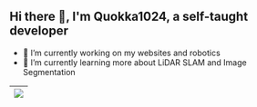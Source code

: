 ## Hi there 👋, I'm Quokka1024, a self-taught developer
- 🔭 I’m currently working on my websites and robotics
- 🌱 I’m currently learning more about LiDAR SLAM and Image Segmentation


| <a href="https://github.com/quokka1024/" target="_blank"><img align="center" src="https://github-readme-stats-quokka1024s-projects.vercel.app/api/top-langs/?username=quokka1024&theme=transparent" /></a> |
| ------------- |
<!--
**quokka1024/quokka1024** is a ✨ _special_ ✨ repository because its `README.md` (this file) appears on your GitHub profile.

Here are some ideas to get you started:

- 🔭 I’m currently working on ...
- 🌱 I’m currently learning ...
- 👯 I’m looking to collaborate on ...
- 🤔 I’m looking for help with ...
- 💬 Ask me about ...
- 📫 How to reach me: ...
- 😄 Pronouns: ...
- ⚡ Fun fact: ...
-->
